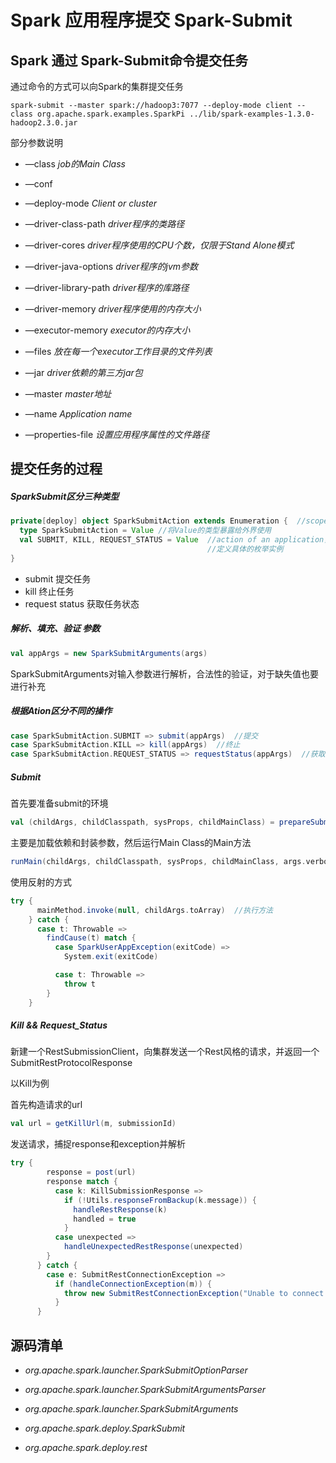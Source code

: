 # Spark 应用程序提交 Spark-Submit

## Spark 通过 Spark-Submit命令提交任务

通过命令的方式可以向Spark的集群提交任务

` spark-submit --master spark://hadoop3:7077 --deploy-mode client --class org.apache.spark.examples.SparkPi ../lib/spark-examples-1.3.0-hadoop2.3.0.jar `

部分参数说明

- —class	*job的Main Class*

- —conf  

- —deploy-mode   *Client or cluster*

- —driver-class-path   *driver程序的类路径*

- —driver-cores   *driver程序使用的CPU个数，仅限于Stand Alone模式*

- —driver-java-options   *driver程序的jvm参数*

- —driver-library-path   *driver程序的库路径*

- —driver-memory   *driver程序使用的内存大小*

- —executor-memory  *executor的内存大小*

- —files  *放在每一个executor工作目录的文件列表*

- —jar  *driver依赖的第三方jar包*

- —master  *master地址*

- —name  *Application name*

- —properties-file  *设置应用程序属性的文件路径*


## 提交任务的过程

##### SparkSubmit区分三种类型

``` scala
private[deploy] object SparkSubmitAction extends Enumeration {  //scope 为 deploy package，枚举类型
  type SparkSubmitAction = Value //将Value的类型暴露给外界使用
  val SUBMIT, KILL, REQUEST_STATUS = Value  //action of an application，Submit、Kill和Request the status of an application
                                            //定义具体的枚举实例
}
```

- submit 提交任务
- kill 终止任务
- request status 获取任务状态

##### 解析、填充、验证 参数

``` scala
val appArgs = new SparkSubmitArguments(args) 
```

SparkSubmitArguments对输入参数进行解析，合法性的验证，对于缺失值也要进行补充

##### 根据Ation区分不同的操作

```scala
case SparkSubmitAction.SUBMIT => submit(appArgs)  //提交
case SparkSubmitAction.KILL => kill(appArgs)  //终止
case SparkSubmitAction.REQUEST_STATUS => requestStatus(appArgs)  //获取状态
```

##### Submit

首先要准备submit的环境

```scala
val (childArgs, childClasspath, sysProps, childMainClass) = prepareSubmitEnvironment(args)
```

主要是加载依赖和封装参数，然后运行Main Class的Main方法

```scala
runMain(childArgs, childClasspath, sysProps, childMainClass, args.verbose)
```

使用反射的方式

```scala
try {
      mainMethod.invoke(null, childArgs.toArray)  //执行方法
    } catch {
      case t: Throwable =>
        findCause(t) match {
          case SparkUserAppException(exitCode) =>
            System.exit(exitCode)

          case t: Throwable =>
            throw t
        }
    }
```

##### Kill && Request_Status

新建一个RestSubmissionClient，向集群发送一个Rest风格的请求，并返回一个SubmitRestProtocolResponse

以Kill为例

首先构造请求的url

```scala
val url = getKillUrl(m, submissionId)
```

发送请求，捕捉response和exception并解析

```scala
try {
        response = post(url)
        response match {
          case k: KillSubmissionResponse =>
            if (!Utils.responseFromBackup(k.message)) {
              handleRestResponse(k)
              handled = true
            }
          case unexpected =>
            handleUnexpectedRestResponse(unexpected)
        }
      } catch {
        case e: SubmitRestConnectionException =>
          if (handleConnectionException(m)) {
            throw new SubmitRestConnectionException("Unable to connect to server", e)
          }
      }
```





## 源码清单

- *org.apache.spark.launcher.SparkSubmitOptionParser*

- *org.apache.spark.launcher.SparkSubmitArgumentsParser*

- *org.apache.spark.launcher.SparkSubmitArguments*

- *org.apache.spark.deploy.SparkSubmit*

- *org.apache.spark.deploy.rest* 

  ​